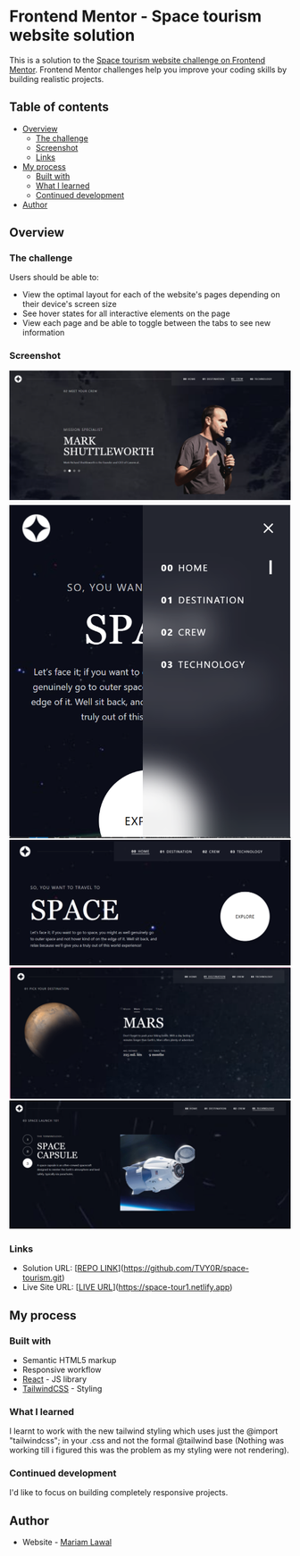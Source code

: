 # Frontend Mentor - Space tourism website solution

This is a solution to the [Space tourism website challenge on Frontend Mentor](https://www.frontendmentor.io/challenges/space-tourism-multipage-website-gRWj1URZ3). Frontend Mentor challenges help you improve your coding skills by building realistic projects.

## Table of contents

- [Overview](#overview)
  - [The challenge](#the-challenge)
  - [Screenshot](#screenshot)
  - [Links](#links)
- [My process](#my-process)
  - [Built with](#built-with)
  - [What I learned](#what-i-learned)
  - [Continued development](#continued-development)
- [Author](#author)

## Overview

### The challenge

Users should be able to:

- View the optimal layout for each of the website's pages depending on their device's screen size
- See hover states for all interactive elements on the page
- View each page and be able to toggle between the tabs to see new information

### Screenshot

![Crew Nav-Desktop view](<src/assets/crew desktop.png>)
![Home Nav-Mobile view](<src/assets/mobile home.png>)
![Home Nav-Desktop view](<src/assets/desktop home.png>)
![Destination Nav-Desktop view](src/assets/destination%20desktop.png)
![Technology Nav-Desktop view](<src/assets/tech desk.png>)

### Links

- Solution URL: [[REPO LINK](https://github.com/TVY0R/space-tourism.git)](https://github.com/TVY0R/space-tourism.git)
- Live Site URL: [[LIVE URL](https://space-tour1.netlify.app)](https://space-tour1.netlify.app)

## My process

### Built with

- Semantic HTML5 markup
- Responsive workflow
- [React](https://reactjs.org/) - JS library
- [TailwindCSS](https://tailwindcss.com/docs/installation/using-vite) - Styling

### What I learned

I learnt to work with the new tailwind styling which uses just the @import "tailwindcss";
in your .css and not the formal @tailwind base (Nothing was working till i figured this was the problem as my styling were not rendering).

### Continued development

I'd like to focus on building completely responsive projects.

## Author

- Website - [Mariam Lawal](https://github.com/TVY0R)

